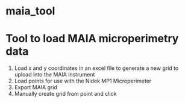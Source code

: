 # maia_tool

# Tool to load MAIA microperimetry data 

1) Load x and y coordinates in an excel file to generate a new grid to upload into the MAIA instrument
2) Load points for use with the Nidek MP1 Microperimeter
3) Export MAIA grid 
4) Manually create grid from point and click
